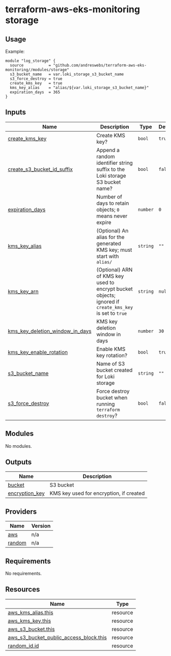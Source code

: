 # terraform-aws-eks-monitoring storage

[//]: # (BEGIN_TF_DOCS)


## Usage

Example:

```hcl
module "log_storage" {
  source           = "github.com/andreswebs/terraform-aws-eks-monitoring//modules/storage"
  s3_bucket_name   = var.loki_storage_s3_bucket_name
  s3_force_destroy = true
  create_kms_key   = true
  kms_key_alias    = "alias/${var.loki_storage_s3_bucket_name}"
  expiration_days  = 365
}
```



## Inputs

| Name | Description | Type | Default | Required |
|------|-------------|------|---------|:--------:|
| <a name="input_create_kms_key"></a> [create\_kms\_key](#input\_create\_kms\_key) | Create KMS key? | `bool` | `true` | no |
| <a name="input_create_s3_bucket_id_suffix"></a> [create\_s3\_bucket\_id\_suffix](#input\_create\_s3\_bucket\_id\_suffix) | Append a random identifier string suffix to the Loki storage S3 bucket name? | `bool` | `false` | no |
| <a name="input_expiration_days"></a> [expiration\_days](#input\_expiration\_days) | Number of days to retain objects; `0` means never expire | `number` | `0` | no |
| <a name="input_kms_key_alias"></a> [kms\_key\_alias](#input\_kms\_key\_alias) | (Optional) An alias for the generated KMS key; must start with `alias/` | `string` | `""` | no |
| <a name="input_kms_key_arn"></a> [kms\_key\_arn](#input\_kms\_key\_arn) | (Optional) ARN of KMS key used to encrypt bucket objects; ignored if `create_kms_key` is set to `true` | `string` | `null` | no |
| <a name="input_kms_key_deletion_window_in_days"></a> [kms\_key\_deletion\_window\_in\_days](#input\_kms\_key\_deletion\_window\_in\_days) | KMS key deletion window in days | `number` | `30` | no |
| <a name="input_kms_key_enable_rotation"></a> [kms\_key\_enable\_rotation](#input\_kms\_key\_enable\_rotation) | Enable KMS key rotation? | `bool` | `true` | no |
| <a name="input_s3_bucket_name"></a> [s3\_bucket\_name](#input\_s3\_bucket\_name) | Name of S3 bucket created for Loki storage | `string` | `""` | no |
| <a name="input_s3_force_destroy"></a> [s3\_force\_destroy](#input\_s3\_force\_destroy) | Force destroy bucket when running `terraform destroy`? | `bool` | `false` | no |

## Modules

No modules.

## Outputs

| Name | Description |
|------|-------------|
| <a name="output_bucket"></a> [bucket](#output\_bucket) | S3 bucket |
| <a name="output_encryption_key"></a> [encryption\_key](#output\_encryption\_key) | KMS key used for encryption, if created |

## Providers

| Name | Version |
|------|---------|
| <a name="provider_aws"></a> [aws](#provider\_aws) | n/a |
| <a name="provider_random"></a> [random](#provider\_random) | n/a |

## Requirements

No requirements.

## Resources

| Name | Type |
|------|------|
| [aws_kms_alias.this](https://registry.terraform.io/providers/hashicorp/aws/latest/docs/resources/kms_alias) | resource |
| [aws_kms_key.this](https://registry.terraform.io/providers/hashicorp/aws/latest/docs/resources/kms_key) | resource |
| [aws_s3_bucket.this](https://registry.terraform.io/providers/hashicorp/aws/latest/docs/resources/s3_bucket) | resource |
| [aws_s3_bucket_public_access_block.this](https://registry.terraform.io/providers/hashicorp/aws/latest/docs/resources/s3_bucket_public_access_block) | resource |
| [random_id.id](https://registry.terraform.io/providers/hashicorp/random/latest/docs/resources/id) | resource |

[//]: # (END_TF_DOCS)
